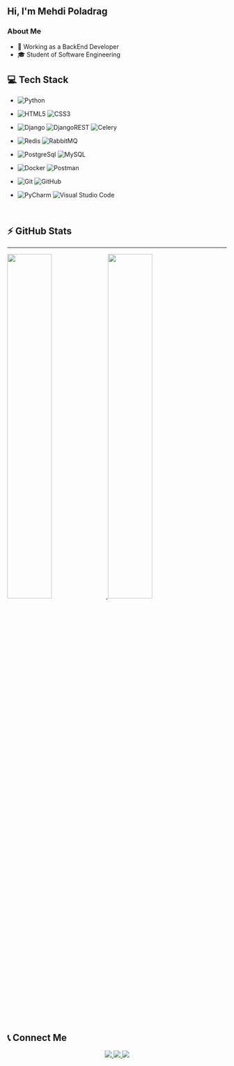 <h2>Hi, I'm Mehdi Poladrag</h2>

<h3>About Me</h3>

- 💼&nbsp;Working as a BackEnd Developer
- 🎓&nbsp;Student of Software Engineering

<h2>💻&nbsp;Tech Stack</h2>

- ![Python](https://img.shields.io/badge/python-3670A0?style=for-the-badge&logo=python&logoColor=ffdd54)
- ![HTML5](https://img.shields.io/badge/html5-%23E34F26.svg?style=for-the-badge&logo=html5&logoColor=white)
  ![CSS3](https://img.shields.io/badge/css3-%231572B6.svg?style=for-the-badge&logo=css3&logoColor=white)

- ![Django](https://img.shields.io/badge/django-%23092E20.svg?style=for-the-badge&logo=django&logoColor=white)
  ![DjangoREST](https://img.shields.io/badge/DJANGO-REST-ff1709?style=for-the-badge&logo=django&logoColor=white&color=ff1709&labelColor=gray)
  ![Celery](https://img.shields.io/badge/celery-%23a9cc54.svg?style=for-the-badge&logo=celery&logoColor=ddf4a4)
- ![Redis](https://img.shields.io/badge/redis-%23DD0031.svg?style=for-the-badge&logo=redis&logoColor=white)
  ![RabbitMQ](https://img.shields.io/badge/Rabbitmq-FF6600?style=for-the-badge&logo=rabbitmq&logoColor=white)
- ![PostgreSql](https://img.shields.io/badge/postgres-%23316192.svg?style=for-the-badge&logo=postgresql&logoColor=white)
  ![MySQL](https://img.shields.io/badge/mysql-4479A1.svg?style=for-the-badge&logo=mysql&logoColor=white)
- ![Docker](https://img.shields.io/badge/docker-%230db7ed.svg?style=for-the-badge&logo=docker&logoColor=white)
  ![Postman](https://img.shields.io/badge/Postman-FF6C37?style=for-the-badge&logo=postman&logoColor=white)
- ![Git](https://img.shields.io/badge/git-%23F05033.svg?style=for-the-badge&logo=git&logoColor=white)
  ![GitHub](https://img.shields.io/badge/github-%23121011.svg?style=for-the-badge&logo=github&logoColor=white)
- ![PyCharm](https://img.shields.io/badge/pycharm-143?style=for-the-badge&logo=pycharm&logoColor=black&color=black&labelColor=green)
  ![Visual Studio Code](https://img.shields.io/badge/Visual%20Studio%20Code-0078d7.svg?style=for-the-badge&logo=visual-studio-code&logoColor=white)

<br />
<h2> ⚡️&nbsp;GitHub Stats</h2>

----

<a href="https://github.com/Mehdipoladrag">
  <img src="https://github-readme-stats.vercel.app/api?username=Mehdipoladrag&show_icons=true&theme=Gradient" width="45%" />
  <img src="https://github-readme-stats.vercel.app/api/top-langs/?username=Mehdipoladrag&hide_progress=true" width="45%" />
</a>

<h2>📞&nbsp;Connect Me </h2>


<p align="center">
  <a href="https://instagram.com/mehdipoladrag">
    <img src="https://img.shields.io/badge/Instagram-@mehdipoladrag-red?style=flat&logo=instagram" />
  </a>
  
  <a href="https://www.linkedin.com/in/mehdi-poladrag">
    <img src="https://img.shields.io/badge/Linkedin-@mehdipoladrag-blue?style=flat&logo=linkedin" />
  </a>
  
  <a href="https://t.me/devmehdipoladrag">
    <img src="https://img.shields.io/badge/Telegram-@mehdipoladrag-blue?style=flat&logo=telegram" />
  </a>
</p>
